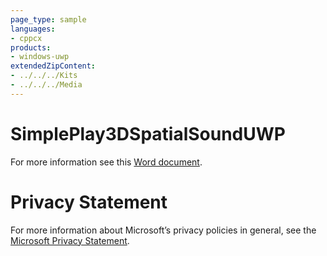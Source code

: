 ```yaml
---
page_type: sample
languages:
- cppcx
products:
- windows-uwp
extendedZipContent:
- ../../../Kits
- ../../../Media
---
```

# SimplePlay3DSpatialSoundUWP
For more information see this [Word document](Readme.docx).
# Privacy Statement
For more information about Microsoft’s privacy policies in general, see the [Microsoft Privacy Statement](https://privacy.microsoft.com/en-us/privacystatement/).
